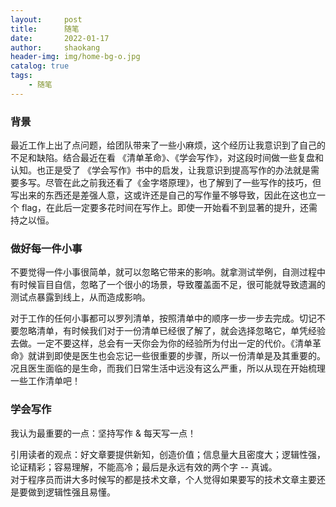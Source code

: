```yaml
---
layout:     post
title:      随笔
date:       2022-01-17
author:     shaokang
header-img: img/home-bg-o.jpg
catalog: true
tags:
    - 随笔
---
```


### 背景
最近工作上出了点问题，给团队带来了一些小麻烦，这个经历让我意识到了自己的不足和缺陷。结合最近在看 《清单革命》、《学会写作》，对这段时间做一些复盘和认知。也正是受了 《学会写作》书中的启发，让我意识到提高写作的办法就是需要多写。尽管在此之前我还看了《金字塔原理》，也了解到了一些写作的技巧，但写出来的东西还是差强人意，这或许还是自己的写作量不够导致，因此在这也立一个 flag，在此后一定要多花时间在写作上。即使一开始看不到显著的提升，还需持之以恒。

### 做好每一件小事
不要觉得一件小事很简单，就可以忽略它带来的影响。就拿测试举例，自测过程中有时候盲目自信，忽略了一个很小的场景，导致覆盖面不足，很可能就导致遗漏的测试点暴露到线上，从而造成影响。

对于工作的任何小事都可以罗列清单，按照清单中的顺序一步一步去完成。切记不要忽略清单，有时候我们对于一份清单已经很了解了，就会选择忽略它，单凭经验去做。一定不要这样，总会有一天你会为你的经验所为付出一定的代价。《清单革命》就讲到即使是医生也会忘记一些很重要的步骤，所以一份清单是及其重要的。况且医生面临的是生命，而我们日常生活中远没有这么严重，所以从现在开始梳理一些工作清单吧！

### 学会写作
我认为最重要的一点：坚持写作 & 每天写一点！

引用读者的观点：好文章要提供新知，创造价值；信息量大且密度大；逻辑性强，论证精彩；容易理解，不能高冷；最后是永远有效的两个字 -- 真诚。  
对于程序员而讲大多时候写的都是技术文章，个人觉得如果要写的技术文章主要还是要做到逻辑性强且易懂。
